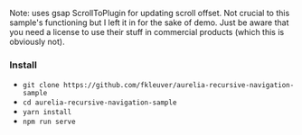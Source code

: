 Note: uses gsap ScrollToPlugin for updating scroll offset.
Not crucial to this sample's functioning but I left it in for the sake of demo.
Just be aware that you need a license to use their stuff in commercial products (which this is obviously not).


### Install

- `git clone https://github.com/fkleuver/aurelia-recursive-navigation-sample`
- `cd aurelia-recursive-navigation-sample`
- `yarn install`
- `npm run serve`
